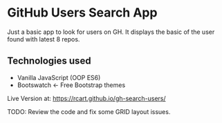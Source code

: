 # GitHub Users Search App

Just a basic app to look for users on GH. It displays the basic of the user found with latest 8 repos.

## Technologies used
* Vanilla JavaScript (OOP ES6)
* Bootswatch <- Free Bootstrap themes

Live Version at: https://rcart.github.io/gh-search-users/

TODO: Review the code and fix some GRID layout issues.
